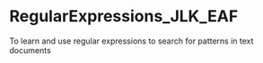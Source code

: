# RegularExpressions_JLK_EAF
To learn and use regular expressions to search for patterns in text documents
